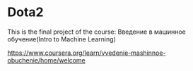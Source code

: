 # Dota2
This is the final project of the course: Введение в машинное обучение(Intro to Machine Learning)

https://www.coursera.org/learn/vvedenie-mashinnoe-obuchenie/home/welcome
